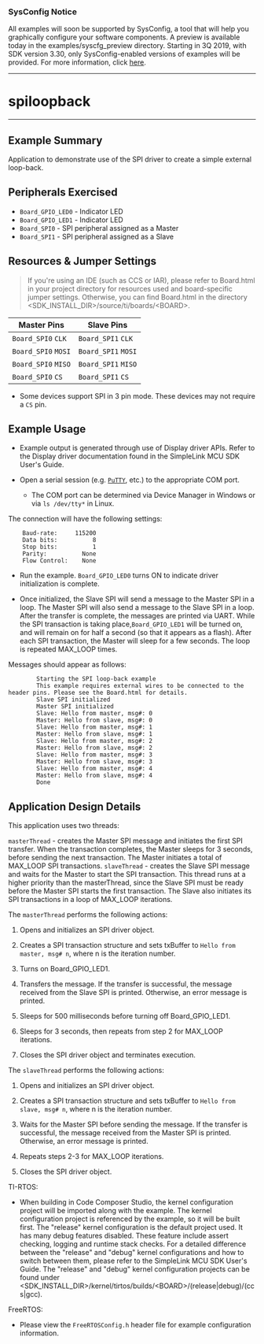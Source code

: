 ### SysConfig Notice

All examples will soon be supported by SysConfig, a tool that will help you graphically configure your software components. A preview is available today in the examples/syscfg_preview directory. Starting in 3Q 2019, with SDK version 3.30, only SysConfig-enabled versions of examples will be provided. For more information, click [here](http://www.ti.com/sysconfignotice).

---
# spiloopback

---

## Example Summary

Application to demonstrate use of the SPI driver to create a simple external
loop-back.

## Peripherals Exercised

* `Board_GPIO_LED0` - Indicator LED
* `Board_GPIO_LED1` - Indicator LED
* `Board_SPI0` - SPI peripheral assigned as a Master
* `Board_SPI1` - SPI peripheral assigned as a Slave

## Resources & Jumper Settings

> If you're using an IDE (such as CCS or IAR), please refer to Board.html in
your project directory for resources used and board-specific jumper settings.
Otherwise, you can find Board.html in the directory
&lt;SDK_INSTALL_DIR&gt;/source/ti/boards/&lt;BOARD&gt;.

  |Master Pins|Slave Pins|
  |---|---|
  |`Board_SPI0` `CLK`|`Board_SPI1` `CLK`|
  |`Board_SPI0` `MOSI`|`Board_SPI1` `MOSI`|
  |`Board_SPI0` `MISO`|`Board_SPI1` `MISO`|
  |`Board_SPI0` `CS`|`Board_SPI1` `CS`|

* Some devices support SPI in 3 pin mode. These devices may not require a `CS`
pin.

## Example Usage

* Example output is generated through use of Display driver APIs. Refer to the
Display driver documentation found in the SimpleLink MCU SDK User's Guide.

* Open a serial session (e.g. [`PuTTY`](http://www.putty.org/ "PuTTY's
Homepage"), etc.) to the appropriate COM port.
    * The COM port can be determined via Device Manager in Windows or via
`ls /dev/tty*` in Linux.

The connection will have the following settings:
```
    Baud-rate:     115200
    Data bits:          8
    Stop bits:          1
    Parity:          None
    Flow Control:    None
```

* Run the example. `Board_GPIO_LED0` turns ON to indicate driver
initialization is complete.

* Once initialized, the Slave SPI will send a message to the Master SPI
in a loop. The Master SPI will also send a message to the Slave SPI in a loop.
After the transfer is complete, the messages are printed via UART.  While the
SPI transaction is taking place,`Board_GPIO_LED1` will be turned on, and will
remain on for half a second (so that it appears as a flash). After each SPI
transaction, the Master will sleep for a few seconds.  The loop is repeated
MAX_LOOP times.

Messages should appear as follows:
```
        Starting the SPI loop-back example
        This example requires external wires to be connected to the header pins. Please see the Board.html for details.
        Slave SPI initialized
        Master SPI initialized
        Slave: Hello from master, msg#: 0
        Master: Hello from slave, msg#: 0
        Slave: Hello from master, msg#: 1
        Master: Hello from slave, msg#: 1
        Slave: Hello from master, msg#: 2
        Master: Hello from slave, msg#: 2
        Slave: Hello from master, msg#: 3
        Master: Hello from slave, msg#: 3
        Slave: Hello from master, msg#: 4
        Master: Hello from slave, msg#: 4
        Done
```

## Application Design Details

This application uses two threads:

`masterThread` - creates the Master SPI message and initiates the first SPI
transfer.  When the transaction completes, the Master sleeps for 3 seconds,
before sending the next transaction.  The Master initiates a total of MAX_LOOP
SPI transactions.
`slaveThread` - creates the Slave SPI message and waits for the Master to
start the SPI transaction. This thread runs at a higher priority
than the masterThread, since the Slave SPI must be ready before the
Master SPI starts the first transaction.  The Slave also initiates its
SPI transactions in a loop of MAX_LOOP iterations.

The `masterThread` performs the following actions:

1. Opens and initializes an SPI driver object.

2. Creates a SPI transaction structure and sets txBuffer to `Hello from
master, msg# n`, where n is the iteration number.

3. Turns on Board_GPIO_LED1.

4. Transfers the message. If the transfer is successful, the message
received from the Slave SPI is printed. Otherwise, an error message
is printed.

5. Sleeps for 500 milliseconds before turning off Board_GPIO_LED1.

6. Sleeps for 3 seconds, then repeats from step 2 for MAX_LOOP iterations.

7. Closes the SPI driver object and terminates execution.

The `slaveThread` performs the following actions:

1. Opens and initializes an SPI driver object.

2. Creates a SPI transaction structure and sets txBuffer to `Hello from
slave, msg# n`, where n is the iteration number.

3. Waits for the Master SPI before sending the message. If the transfer is
successful, the message received from the Master SPI is printed.
Otherwise, an error message is printed.

4. Repeats steps 2-3 for MAX_LOOP iterations.

5. Closes the SPI driver object.

TI-RTOS:

* When building in Code Composer Studio, the kernel configuration project will
be imported along with the example. The kernel configuration project is
referenced by the example, so it will be built first. The "release" kernel
configuration is the default project used. It has many debug features disabled.
These feature include assert checking, logging and runtime stack checks. For a
detailed difference between the "release" and "debug" kernel configurations and
how to switch between them, please refer to the SimpleLink MCU SDK User's
Guide. The "release" and "debug" kernel configuration projects can be found
under &lt;SDK_INSTALL_DIR&gt;/kernel/tirtos/builds/&lt;BOARD&gt;/(release|debug)/(ccs|gcc).

FreeRTOS:

* Please view the `FreeRTOSConfig.h` header file for example configuration
information.
